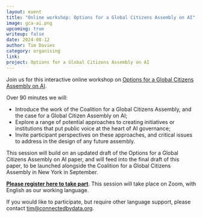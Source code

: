 ```yaml
---
layout: event
title: "Online workshop: Options for a Global Citizens Assembly on AI"
image: gca-ai.png
upcoming: true
writeup: false
date: 2024-08-12
author: Tim Davies
category: organising
link: 
project: Options for a Global Citizens Assembly on AI
---
```


Join us for this interactive online workshop on [Options for a Global Citizens Assembly on AI](https://connectedbydata.org/projects/2024-gca-ai). 

<!--more-->

Over 90 minutes we will:

* Introduce the work of the Coalition for a Global Citizens Assembly, and the case for a Global Citizen Assembly on AI;
* Explore a range of potential approaches to creating initiatives or institutions that put public voice at the heart of AI governance;
* Invite participant perspectives on these approaches, and critical issues to address in the design of any future assembly.

This session will build on an updated draft of the Options for a Global Citizens Assembly on AI paper, and will feed into the final draft of this paper, to be launched alongside the Coalition for a Global Citizens Assembly in New York in September. 

**[Please register here to take part](https://us06web.zoom.us/meeting/register/tZYkd-mqrDIrE9zvjWwlwJkBlyDnqFarKYqV)**. This session will take place on Zoom, with English as our working language. 

If you would like to participate, but require other language support, please contact [tim@connectedbydata.org](mailto:tim@connectedbydata.org). 